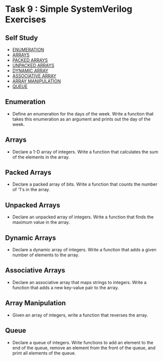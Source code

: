 # Task 9 : Simple SystemVerilog Exercises

## Self Study
- [ENUMERATION                                              ](https://www.chipverify.com/systemverilog/systemverilog-enumeration)
- [ARRAYS                                                   ](https://www.chipverify.com/systemverilog/systemverilog-arrays)
- [PACKED ARRAYS                                            ](https://www.chipverify.com/systemverilog/systemverilog-packed-arrays)
- [UNPACKED ARRAYS                                          ](https://www.chipverify.com/systemverilog/systemverilog-unpacked-arrays)
- [DYNAMIC ARRAY                                            ](https://www.chipverify.com/systemverilog/systemverilog-dynamic-array)
- [ASSOCIATIVE ARRAY                                        ](https://www.chipverify.com/systemverilog/systemverilog-associative-array)
- [ARRAY MANIPULATION                                       ](https://www.chipverify.com/systemverilog/systemverilog-array-manipulation)
- [QUEUE                                                    ](https://www.chipverify.com/systemverilog/systemverilog-queue)

## Enumeration
  - Define an enumeration for the days of the week. Write a function that takes this enumeration as an argument and prints out the day of the week.

## Arrays
  - Declare a 1-D array of integers. Write a function that calculates the sum of the elements in the array.

## Packed Arrays
  - Declare a packed array of bits. Write a function that counts the number of '1's in the array.

## Unpacked Arrays
  - Declare an unpacked array of integers. Write a function that finds the maximum value in the array.

## Dynamic Arrays
  - Declare a dynamic array of integers. Write a function that adds a given number of elements to the array.

## Associative Arrays
  - Declare an associative array that maps strings to integers. Write a function that adds a new key-value pair to the array.

## Array Manipulation
  - Given an array of integers, write a function that reverses the array.

## Queue
  - Declare a queue of integers. Write functions to add an element to the end of the queue, remove an element from the front of the queue, and print all elements of the queue.

